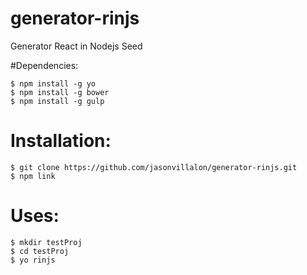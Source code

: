 # generator-rinjs
Generator React in Nodejs Seed

#Dependencies:
```
$ npm install -g yo
$ npm install -g bower
$ npm install -g gulp
```

# Installation:
```
$ git clone https://github.com/jasonvillalon/generator-rinjs.git
$ npm link
```
# Uses:
```
$ mkdir testProj
$ cd testProj
$ yo rinjs
```
